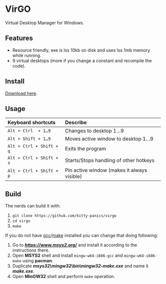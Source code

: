 # VirGO

Virtual Desktop Manager for Windows.

## Features

- Resource friendly, exe is lss 10kb on disk and uses lss 1mb memory while running.
- 9 virtual desktops (more if you change a constant and recompile the code).

## Install

[Download here].

[Download here]: https://github.com/kitty-panics/virgo/releases

## Usage

| Keyboard shortcuts       | Describe                                    |
|:-------------------------|:--------------------------------------------|
| `Alt + Ctrl  + 1…9`      | Changes to desktop 1…9                      |
| `Alt + Shift + 1…9`      | Moves active window to desktop 1…9          |
| `Alt + Ctrl + Shift + q` | Exits the program                           |
| `Alt + Ctrl + Shift + s` | Starts/Stops handling of other hotkeys      |
| `Alt + Ctrl + Shift + p` | Pin active window (makes it always visible) |

## Build

The nerds can build it with:

1. `git clone https://github.com/kitty-panics/virgo`
2. `cd virgo`
3. `make`

If you do not have [gcc]/[make] installed you can change that doing following:

1. Go to ***https://www.msys2.org/*** and install it according to the instructions there.
2. Open **MSYS2** shell and install `mingw-w64-i686-gcc` and `mingw-w64-i686-make` using **pacman**.
3. Duplicate ***msys32\mingw32\bin\mingw32-make.exe*** and name it ***make.exe***.
4. Open **MinGW32** shell and perform `make` operation.

[gcc]: https://www.gnu.org/software/gcc/
[make]: https://www.gnu.org/software/make/
